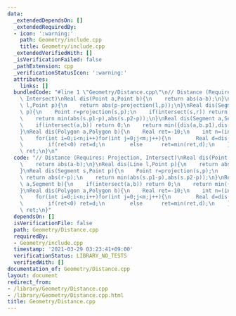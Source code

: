 ```yaml
---
data:
  _extendedDependsOn: []
  _extendedRequiredBy:
  - icon: ':warning:'
    path: Geometry/include.cpp
    title: Geometry/include.cpp
  _extendedVerifiedWith: []
  _isVerificationFailed: false
  _pathExtension: cpp
  _verificationStatusIcon: ':warning:'
  attributes:
    links: []
  bundledCode: "#line 1 \"Geometry/Distance.cpp\"\n// Distance (Requires: Projection,\
    \ Intersect)\nReal dis(Point a,Point b){\n    return abs(a-b);\n}\nReal dis(Line\
    \ l,Point p){\n    return abs(p-projection(l,p));\n}\nReal dis(Segment s,Point\
    \ p){\n    Point r=projection(s,p);\n    if(intersect(s,r)) return abs(r-p);\n\
    \    return min(abs(s.p1-p),abs(s.p2-p));\n}\nReal dis(Segment a,Segment b){\n\
    \    if(intersect(a,b)) return 0;\n    return min({dis(a,b.p1),dis(a,b.p2),dis(b,a.p1),dis(b,a.p2)});\n\
    }\nReal dis(Polygon a,Polygon b){\n    Real ret=-10;\n    int n=(int)a.size(),m=(int)b.size();\n\
    \    for(int i=0;i<n;i++)for(int j=0;j<m;j++){\n        Real d=dis(Segment(a[i],a[(i+1)%n]),Segment(b[j],b[(j+1)%m]));\n\
    \        if(ret<0) ret=d;\n        else      ret=min(ret,d);\n    }\n    return\
    \ ret;\n}\n"
  code: "// Distance (Requires: Projection, Intersect)\nReal dis(Point a,Point b){\n\
    \    return abs(a-b);\n}\nReal dis(Line l,Point p){\n    return abs(p-projection(l,p));\n\
    }\nReal dis(Segment s,Point p){\n    Point r=projection(s,p);\n    if(intersect(s,r))\
    \ return abs(r-p);\n    return min(abs(s.p1-p),abs(s.p2-p));\n}\nReal dis(Segment\
    \ a,Segment b){\n    if(intersect(a,b)) return 0;\n    return min({dis(a,b.p1),dis(a,b.p2),dis(b,a.p1),dis(b,a.p2)});\n\
    }\nReal dis(Polygon a,Polygon b){\n    Real ret=-10;\n    int n=(int)a.size(),m=(int)b.size();\n\
    \    for(int i=0;i<n;i++)for(int j=0;j<m;j++){\n        Real d=dis(Segment(a[i],a[(i+1)%n]),Segment(b[j],b[(j+1)%m]));\n\
    \        if(ret<0) ret=d;\n        else      ret=min(ret,d);\n    }\n    return\
    \ ret;\n}"
  dependsOn: []
  isVerificationFile: false
  path: Geometry/Distance.cpp
  requiredBy:
  - Geometry/include.cpp
  timestamp: '2021-03-29 03:23:41+09:00'
  verificationStatus: LIBRARY_NO_TESTS
  verifiedWith: []
documentation_of: Geometry/Distance.cpp
layout: document
redirect_from:
- /library/Geometry/Distance.cpp
- /library/Geometry/Distance.cpp.html
title: Geometry/Distance.cpp
---
```

